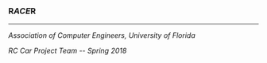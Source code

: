 ### R*ACE*R ###

---

*Association of Computer Engineers, University of Florida*

*RC Car Project Team -- Spring 2018*

